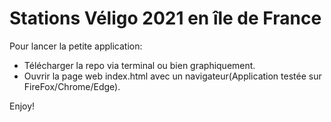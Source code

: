 # Stations Véligo 2021 en île de France

Pour lancer la petite application:

- Télécharger la repo via terminal ou bien graphiquement.
- Ouvrir la page web index.html avec un navigateur(Application testée sur FireFox/Chrome/Edge).

Enjoy!
